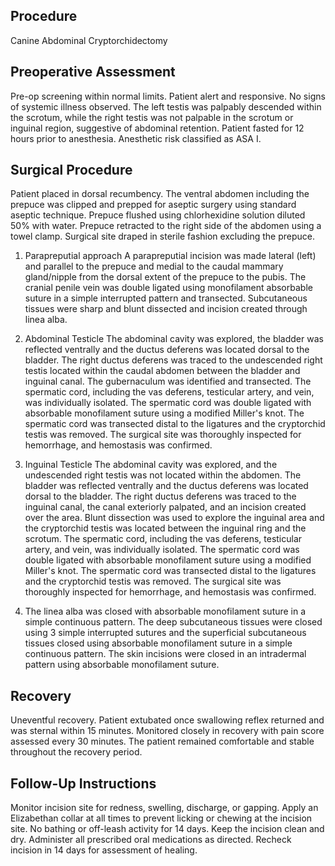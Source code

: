 ## Procedure
Canine Abdominal Cryptorchidectomy

## Preoperative Assessment
Pre-op screening within normal limits. Patient alert and responsive. No signs of systemic illness observed. The left testis was palpably descended within the scrotum, while the right testis was not palpable in the scrotum or inguinal region, suggestive of abdominal retention. Patient fasted for 12 hours prior to anesthesia. Anesthetic risk classified as ASA I.

## Surgical Procedure
Patient placed in dorsal recumbency. The ventral abdomen including the prepuce was clipped and prepped for aseptic surgery using standard aseptic technique. Prepuce flushed using chlorhexidine solution diluted 50% with water. Prepuce retracted to the right side of the abdomen using a towel clamp. Surgical site draped in sterile fashion excluding the prepuce.

1) Parapreputial approach
A parapreputial incision was made lateral (left) and parallel to the prepuce and medial to the caudal mammary gland/nipple from the dorsal extent of the prepuce to the pubis.  The cranial penile vein was double ligated using monofilament absorbable suture in a simple interrupted pattern and transected. Subcutaneous tissues were sharp and blunt dissected and incision created through linea alba.

1) Abdominal Testicle
The abdominal cavity was explored, the bladder was reflected ventrally and the ductus deferens was located dorsal to the bladder. The right ductus deferens was traced to the undescended right testis located within the caudal abdomen between the bladder and inguinal canal. The gubernaculum was identified and transected. The spermatic cord, including the vas deferens, testicular artery, and vein, was individually isolated. The spermatic cord was double ligated with absorbable monofilament suture using a modified Miller's knot. The spermatic cord was transected distal to the ligatures and the cryptorchid testis was removed. The surgical site was thoroughly inspected for hemorrhage, and hemostasis was confirmed. 

1) Inguinal Testicle
The abdominal cavity was explored, and the undescended right testis was not located within the abdomen. The bladder was reflected ventrally and the ductus deferens was located dorsal to the bladder. The right ductus deferens was traced to the inguinal canal, the canal exteriorly palpated, and an incision created over the area.  Blunt dissection was used to explore the inguinal area and the cryptorchid testis was located between the inguinal ring and the scrotum. The spermatic cord, including the vas deferens, testicular artery, and vein, was individually isolated. The spermatic cord was double ligated with absorbable monofilament suture using a modified Miller's knot. The spermatic cord was transected distal to the ligatures and the cryptorchid testis was removed. The surgical site was thoroughly inspected for hemorrhage, and hemostasis was confirmed. 

1) The linea alba was closed with absorbable monofilament suture in a simple continuous pattern. The deep subcutaneous tissues were closed using 3 simple interrupted sutures and the superficial subcutaneous tissues closed using absorbable monofilament suture in a simple continuous pattern. The skin incisions were closed in an intradermal pattern using absorbable monofilament suture.

## Recovery
Uneventful recovery. Patient extubated once swallowing reflex returned and was sternal within 15 minutes. Monitored closely in recovery with pain score assessed every 30 minutes. The patient remained comfortable and stable throughout the recovery period.

## Follow-Up Instructions
Monitor incision site for redness, swelling, discharge, or gapping. Apply an Elizabethan collar at all times to prevent licking or chewing at the incision site. No bathing or off-leash activity for 14 days. Keep the incision clean and dry. Administer all prescribed oral medications as directed. Recheck incision in 14 days for assessment of healing.
